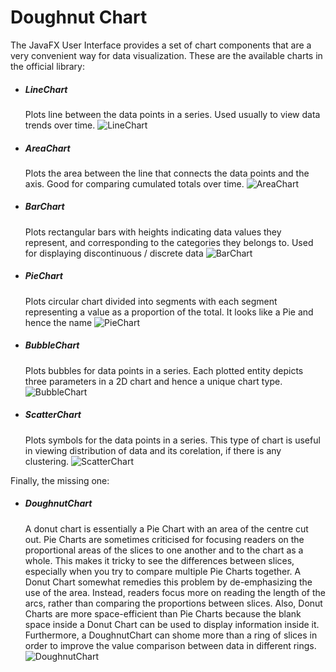 # Doughnut Chart
The JavaFX User Interface provides a set of chart components that are a very convenient way for data visualization. These are the available charts in the official library:
- ##### LineChart
    Plots line between the data points in a series. Used usually to view data trends over time.
    ![LineChart](https://docs.oracle.com/javafx/2/charts/img/line-sample.png)
- ##### AreaChart
    Plots the area between the line that connects the data points and the axis. Good for comparing cumulated totals over time.
    ![AreaChart](https://docs.oracle.com/javafx/2/charts/img/area-sample.png)

- ##### BarChart
    Plots rectangular bars with heights indicating data values they represent, and corresponding to the categories they belongs to. Used for displaying discontinuous / discrete data
    ![BarChart](https://docs.oracle.com/javafx/2/charts/img/bar-sample.png)

- ##### PieChart
    Plots circular chart divided into segments with each segment representing a value as a proportion of the total. It looks like a Pie and hence the name
    ![PieChart](https://docs.oracle.com/javafx/2/charts/img/pie-angle.png)

- ##### BubbleChart
    Plots bubbles for data points in a series. Each plotted entity depicts three parameters in a 2D chart and hence a unique chart type.
    ![BubbleChart](https://docs.oracle.com/javafx/2/charts/img/bubble-three-parameters.png)

- ##### ScatterChart
    Plots symbols for the data points in a series. This type of chart is useful in viewing     distribution of data and its corelation, if there is any clustering.
    ![ScatterChart](https://docs.oracle.com/javafx/2/charts/img/scatter-sample.png)

Finally, the missing one:
- ##### DoughnutChart
    A donut chart is essentially a Pie Chart with an area of the centre cut out.
    Pie Charts are sometimes criticised for focusing readers on the proportional areas of the slices to one another and to the chart as a whole. This makes it tricky to see the differences between slices, especially when you try to compare multiple Pie Charts together.
    A Donut Chart somewhat remedies this problem by de-emphasizing the use of the area. Instead, readers focus more on reading the length of the arcs, rather than comparing the proportions between slices.
    Also, Donut Charts are more space-efficient than Pie Charts because the blank space inside a Donut Chart can be used to display information inside it.
Furthermore, a DoughnutChart can shome more than a ring of slices in order to improve the value comparison between data in different rings.
![DoughnutChart](http://i67.tinypic.com/33c8c1v.png)
